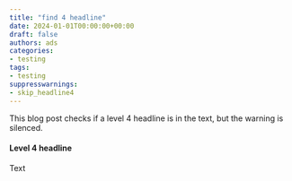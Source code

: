 ```yaml
---
title: "find 4 headline"
date: 2024-01-01T00:00:00+00:00
draft: false
authors: ads
categories:
- testing
tags:
- testing
suppresswarnings:
- skip_headline4
---
```


This blog post checks if a level 4 headline is in the text, but the warning is silenced.

#### Level 4 headline

Text
